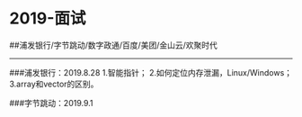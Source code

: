 # 2019-面试
##浦发银行/字节跳动/数字政通/百度/美团/金山云/欢聚时代
***
###浦发银行：2019.8.28
1.智能指针；
2.如何定位内存泄漏，Linux/Windows；
3.array和vector的区别。

###字节跳动：2019.9.1
